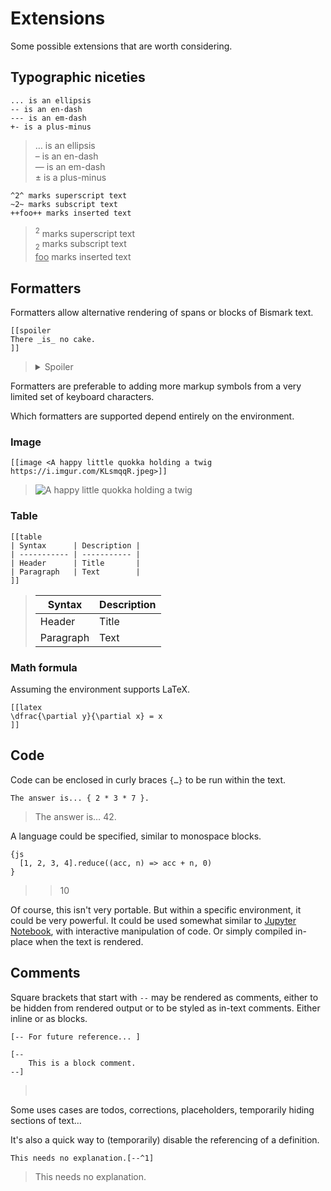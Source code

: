 # Extensions

Some possible extensions that are worth considering.


## Typographic niceties

    ... is an ellipsis
    -- is an en-dash
    --- is an em-dash
    +- is a plus-minus

> … is an ellipsis  
> – is an en-dash  
> — is an em-dash  
> ± is a plus-minus

    ^2^ marks superscript text
    ~2~ marks subscript text
    ++foo++ marks inserted text

> <sup>2</sup> marks superscript text  
> <sub>2</sub> marks subscript text  
> <ins>foo</ins> marks inserted text


## Formatters

Formatters allow alternative rendering of spans or blocks of Bismark text.

    [[spoiler
    There _is_ no cake.
    ]]

> <details>
> <summary>Spoiler</summary>
> There <em>is</em> no cake.
> </details>

Formatters are preferable to adding more markup symbols from a very limited set of keyboard characters.

Which formatters are supported depend entirely on the environment.

### Image

    [[image <A happy little quokka holding a twig https://i.imgur.com/KLsmqqR.jpeg>]]

> ![A happy little quokka holding a twig](https://i.imgur.com/KLsmqqR.jpeg)

### Table

    [[table
    | Syntax      | Description |
    | ----------- | ----------- |
    | Header      | Title       |
    | Paragraph   | Text        |
    ]]

> | Syntax      | Description |
> | ----------- | ----------- |
> | Header      | Title       |
> | Paragraph   | Text        |

### Math formula

Assuming the environment supports LaTeX.

    [[latex
    \dfrac{\partial y}{\partial x} = x
    ]]


## Code

Code can be enclosed in curly braces `{…}` to be run within the text.

    The answer is... { 2 * 3 * 7 }.

> The answer is… 42.

A language could be specified, similar to monospace blocks.

    {js
      [1, 2, 3, 4].reduce((acc, n) => acc + n, 0)
    }

> > 10

Of course, this isn't very portable. But within a specific environment, it could be very powerful. It could be used somewhat similar to [Jupyter Notebook](https://jupyter.org/), with interactive manipulation of code. Or simply compiled in-place when the text is rendered.


## Comments

Square brackets that start with `--` may be rendered as comments, either to be hidden from rendered output or to be styled as in-text comments. Either inline or as blocks.

    [-- For future reference... ]
    
    [--
        This is a block comment.
    --]

>  

Some uses cases are todos, corrections, placeholders, temporarily hiding sections of text…

It's also a quick way to (temporarily) disable the referencing of a definition.

    This needs no explanation.[--^1]

> This needs no explanation.
